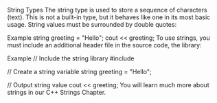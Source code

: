 String Types
The string type is used to store a sequence of characters (text). This is not a built-in type, but it behaves like one in its most basic usage. String values must be surrounded by double quotes:

Example
string greeting = "Hello";
cout << greeting;
To use strings, you must include an additional header file in the source code, the <string> library:

Example
// Include the string library
#include <string>

// Create a string variable
string greeting = "Hello";

// Output string value
cout << greeting;
You will learn much more about strings in our C++ Strings Chapter.